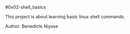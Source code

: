 #0x02-shell_basics

This project is about learning basic linux shell commands.

Author: Benedicte Niyose
